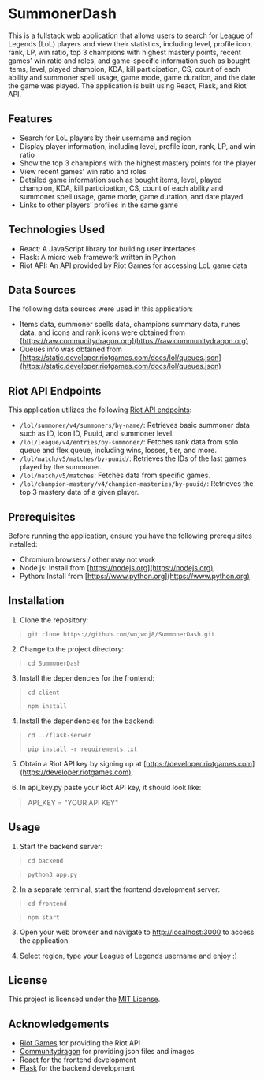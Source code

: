 # SummonerDash

This is a fullstack web application that allows users to search for League of Legends (LoL) players and view their statistics, including level, profile icon, rank, LP, win ratio, top 3 champions with highest mastery points, recent games' win ratio and roles, and game-specific information such as bought items, level, played champion, KDA, kill participation, CS, count of each ability and summoner spell usage, game mode, game duration, and the date the game was played. The application is built using React, Flask, and Riot API.

## Features

- Search for LoL players by their username and region
- Display player information, including level, profile icon, rank, LP, and win ratio
- Show the top 3 champions with the highest mastery points for the player
- View recent games' win ratio and roles
- Detailed game information such as bought items, level, played champion, KDA, kill participation, CS, count of each ability and summoner spell usage, game mode, game duration, and date played
- Links to other players' profiles in the same game

## Technologies Used

- React: A JavaScript library for building user interfaces
- Flask: A micro web framework written in Python
- Riot API: An API provided by Riot Games for accessing LoL game data

## Data Sources

The following data sources were used in this application:

- Items data, summoner spells data, champions summary data, runes data, and icons and rank icons were obtained from [https://raw.communitydragon.org](https://raw.communitydragon.org)
- Queues info was obtained from [https://static.developer.riotgames.com/docs/lol/queues.json](https://static.developer.riotgames.com/docs/lol/queues.json)

## Riot API Endpoints

This application utilizes the following [Riot API endpoints](https://developer.riotgames.com/apis):

- `/lol/summoner/v4/summoners/by-name/`: Retrieves basic summoner data such as ID, icon ID, Puuid, and summoner level.
- `/lol/league/v4/entries/by-summoner/`: Fetches rank data from solo queue and flex queue, including wins, losses, tier, and more.
- `/lol/match/v5/matches/by-puuid/`: Retrieves the IDs of the last games played by the summoner.
- `/lol/match/v5/matches`: Fetches data from specific games.
- `/lol/champion-mastery/v4/champion-masteries/by-puuid/`: Retrieves the top 3 mastery data of a given player.

## Prerequisites

Before running the application, ensure you have the following prerequisites installed:

- Chromium browsers / other may not work
- Node.js: Install from [https://nodejs.org](https://nodejs.org)
- Python: Install from [https://www.python.org](https://www.python.org)

## Installation

1. Clone the repository:

> `git clone https://github.com/wojwoj8/SummonerDash.git`

2. Change to the project directory:

> `cd SummonerDash`

3. Install the dependencies for the frontend:

> `cd client`
>
> `npm install`

4. Install the dependencies for the backend:

> `cd ../flask-server`
>
> `pip install -r requirements.txt`

5. Obtain a Riot API key by signing up at [https://developer.riotgames.com](https://developer.riotgames.com).

6. In api_key.py paste your Riot API key, it should look like:

> API_KEY = "YOUR API KEY"

## Usage

1. Start the backend server:

> `cd backend`

> `python3 app.py`

2. In a separate terminal, start the frontend development server:

> `cd frontend`

> `npm start`

3. Open your web browser and navigate to [http://localhost:3000](http://localhost:3000) to access the application.

4. Select region, type your League of Legends username and enjoy :)

## License

This project is licensed under the [MIT License](LICENSE).

## Acknowledgements

- [Riot Games](https://www.riotgames.com) for providing the Riot API
- [Communitydragon](https://raw.communitydragon.org) for providing json files and images
- [React](https://reactjs.org) for the frontend development
- [Flask](https://flask.palletsprojects.com) for the backend development
